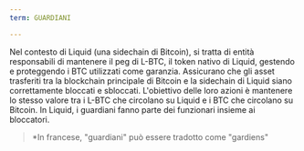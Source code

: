 ```yaml
---
term: GUARDIANI

---
```

Nel contesto di Liquid (una sidechain di Bitcoin), si tratta di entità responsabili di mantenere il peg di L-BTC, il token nativo di Liquid, gestendo e proteggendo i BTC utilizzati come garanzia. Assicurano che gli asset trasferiti tra la blockchain principale di Bitcoin e la sidechain di Liquid siano correttamente bloccati e sbloccati. L'obiettivo delle loro azioni è mantenere lo stesso valore tra i L-BTC che circolano su Liquid e i BTC che circolano su Bitcoin. In Liquid, i guardiani fanno parte dei funzionari insieme ai bloccatori.

> *In francese, "guardiani" può essere tradotto come "gardiens"
